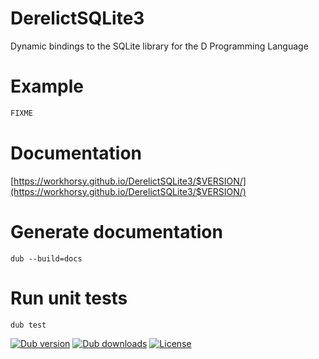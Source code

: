 # DerelictSQLite3
Dynamic bindings to the SQLite library for the D Programming Language

# Example

```d
FIXME

```

# Documentation

[https://workhorsy.github.io/DerelictSQLite3/$VERSION/](https://workhorsy.github.io/DerelictSQLite3/$VERSION/)

# Generate documentation

```
dub --build=docs
```

# Run unit tests

```
dub test
```

[![Dub version](https://img.shields.io/dub/v/DerelictSQLite3.svg)](https://code.dlang.org/packages/DerelictSQLite3)
[![Dub downloads](https://img.shields.io/dub/dt/DerelictSQLite3.svg)](https://code.dlang.org/packages/DerelictSQLite3)
[![License](https://img.shields.io/badge/license-BSL_1.0-blue.svg)](https://raw.githubusercontent.com/workhorsy/DerelictSQLite3/master/LICENSE)